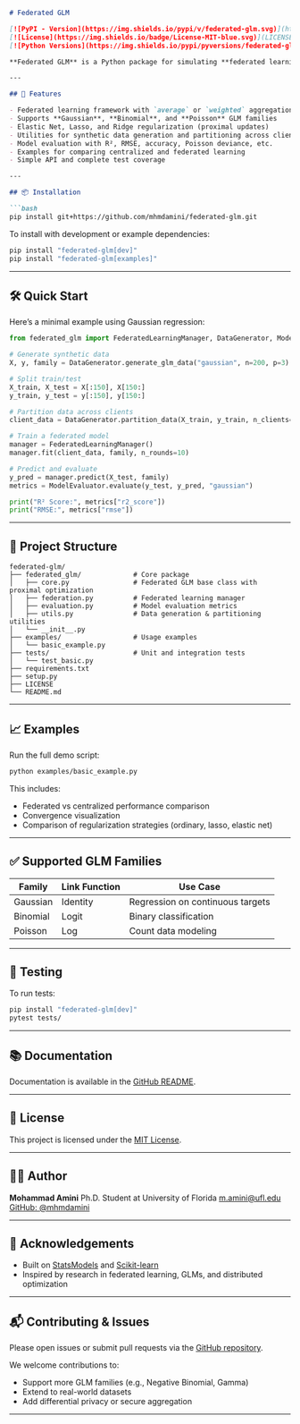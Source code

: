 ````markdown
# Federated GLM

[![PyPI - Version](https://img.shields.io/pypi/v/federated-glm.svg)](https://pypi.org/project/federated-glm/)
[![License](https://img.shields.io/badge/License-MIT-blue.svg)](LICENSE)
[![Python Versions](https://img.shields.io/pypi/pyversions/federated-glm.svg)](https://pypi.org/project/federated-glm/)

**Federated GLM** is a Python package for simulating **federated learning** with **generalized linear models (GLMs)**. It supports Gaussian, Binomial, and Poisson families, and allows flexible experimentation with elastic net regularization, client data partitioning, and convergence diagnostics.

---

## 🔧 Features

- Federated learning framework with `average` or `weighted` aggregation
- Supports **Gaussian**, **Binomial**, and **Poisson** GLM families
- Elastic Net, Lasso, and Ridge regularization (proximal updates)
- Utilities for synthetic data generation and partitioning across clients
- Model evaluation with R², RMSE, accuracy, Poisson deviance, etc.
- Examples for comparing centralized and federated learning
- Simple API and complete test coverage

---

## 📦 Installation

```bash
pip install git+https://github.com/mhmdamini/federated-glm.git
````

To install with development or example dependencies:

```bash
pip install "federated-glm[dev]"
pip install "federated-glm[examples]"
```

---

## 🛠 Quick Start

Here’s a minimal example using Gaussian regression:

```python
from federated_glm import FederatedLearningManager, DataGenerator, ModelEvaluator

# Generate synthetic data
X, y, family = DataGenerator.generate_glm_data("gaussian", n=200, p=3)

# Split train/test
X_train, X_test = X[:150], X[150:]
y_train, y_test = y[:150], y[150:]

# Partition data across clients
client_data = DataGenerator.partition_data(X_train, y_train, n_clients=3)

# Train a federated model
manager = FederatedLearningManager()
manager.fit(client_data, family, n_rounds=10)

# Predict and evaluate
y_pred = manager.predict(X_test, family)
metrics = ModelEvaluator.evaluate(y_test, y_pred, "gaussian")

print("R² Score:", metrics["r2_score"])
print("RMSE:", metrics["rmse"])
```

---

## 📁 Project Structure

```
federated-glm/
├── federated_glm/             # Core package
│   ├── core.py                # Federated GLM base class with proximal optimization
│   ├── federation.py          # Federated learning manager
│   ├── evaluation.py          # Model evaluation metrics
│   ├── utils.py               # Data generation & partitioning utilities
│   └── __init__.py
├── examples/                  # Usage examples
│   └── basic_example.py
├── tests/                     # Unit and integration tests
│   └── test_basic.py
├── requirements.txt
├── setup.py
├── LICENSE
└── README.md
```

---

## 📈 Examples

Run the full demo script:

```bash
python examples/basic_example.py
```

This includes:

* Federated vs centralized performance comparison
* Convergence visualization
* Comparison of regularization strategies (ordinary, lasso, elastic net)

---

## ✅ Supported GLM Families

| Family   | Link Function | Use Case                         |
| -------- | ------------- | -------------------------------- |
| Gaussian | Identity      | Regression on continuous targets |
| Binomial | Logit         | Binary classification            |
| Poisson  | Log           | Count data modeling              |

---

## 🧪 Testing

To run tests:

```bash
pip install "federated-glm[dev]"
pytest tests/
```

---

## 📚 Documentation

Documentation is available in the [GitHub README](https://github.com/mhmdamini/federated-glm#readme).

---

## 📜 License

This project is licensed under the [MIT License](LICENSE).

---

## 👨‍💻 Author

**Mohammad Amini**
Ph.D. Student at University of Florida
[m.amini@ufl.edu](mailto:m.amini@ufl.edu)
[GitHub: @mhmdamini](https://github.com/mhmdamini)

---

## 🙌 Acknowledgements

* Built on [StatsModels](https://www.statsmodels.org/) and [Scikit-learn](https://scikit-learn.org/)
* Inspired by research in federated learning, GLMs, and distributed optimization

---

## 📬 Contributing & Issues

Please open issues or submit pull requests via the [GitHub repository](https://github.com/mhmdamini/federated-glm).

We welcome contributions to:

* Support more GLM families (e.g., Negative Binomial, Gamma)
* Extend to real-world datasets
* Add differential privacy or secure aggregation

---